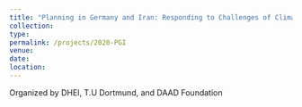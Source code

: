```yaml
---
title: "Planning in Germany and Iran: Responding to Challenges of Climate Change through Intercultural Dialogue (2020-2021)"
collection:
type: 
permalink: /projects/2020-PGI
venue: 
date: 
location:
---
```


Organized by DHEI, T.U Dortmund, and DAAD Foundation
